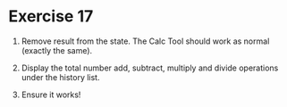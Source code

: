 # Exercise 17

1. Remove result from the state. The Calc Tool should work as normal (exactly the same).

2. Display the total number add, subtract, multiply and divide operations under the history list.

3. Ensure it works!